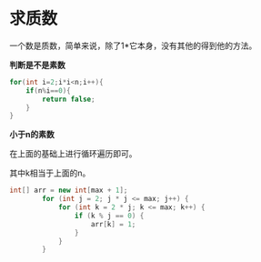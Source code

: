 # 求质数

一个数是质数，简单来说，除了1*它本身，没有其他的得到他的方法。

**判断是不是素数**

```java
for(int i=2;i*i<n;i++){
	if(n%i==0){
		return false;
	}
}
```

**小于n的素数**

在上面的基础上进行循环遍历即可。

其中k相当于上面的n。

```java
int[] arr = new int[max + 1];
        for (int j = 2; j * j <= max; j++) {
            for (int k = 2 * j; k <= max; k++) {
                if (k % j == 0) {
                    arr[k] = 1;
                }
            }
        }
```

